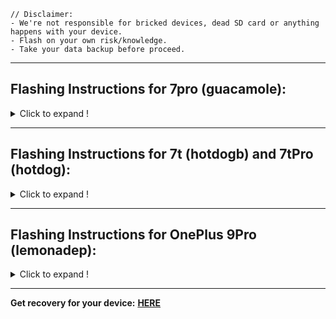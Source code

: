    // Disclaimer:
    - We're not responsible for bricked devices, dead SD card or anything happens with your device.
    - Flash on your own risk/knowledge.
    - Take your data backup before proceed.
--------------------------------------------------------------------------------------------------
## Flashing Instructions for 7pro (guacamole):
<details>
<summary>Click to expand !</summary>


 -Reboot to fastboot & flash recovery in both slot using command:

                                                                                                                  
    fastboot flash boot_a <recovery_filename>.img
    fastboot flash boot_b <recovery_filename>.img

 -Now reboot to recovery & factory reset.

 -Back to recovery main page tap **Apply update** then **Apply from ADB**.

 -Now sideload ROM.zip using command.

                                                                                                                  
    adb sideload <rom_filename>.zip

 -If getting message **Signature verification failed** click **yes**.

 -You'll see process stuck on 47%, Don't worry you'll get **Success** message just wait.

 -Now once again do a **Factory reset** & reboot.
</details>

-------------------------------------------------------------
## Flashing Instructions for 7t (hotdogb) and 7tPro (hotdog):
<details>
<summary>Click to expand !</summary>


 -Reboot to fastboot & flash recovery in both slot using command:

                                                                                                                  
    fastboot flash recovery_a <recovery_filename>.img
    fastboot flash recovery_b <recovery_filename>.img

 -Now reboot to recovery & factory reset.

 -Back to recovery main page tap **Apply update** then **Apply from ADB**.

 -Now sideload ROM.zip using command.

                                                                                                                  
    adb sideload <rom_filename>.zip

 -If getting message **Signature verification failed** click **yes**.

 -You'll see process stuck on 47%, Don't worry you'll get **Success** message just wait.

 -Now once again do a **Factory reset** & reboot.
</details>

-------------------------------------------------------------
## Flashing Instructions for OnePlus 9Pro (lemonadep):
<details>
<summary>Click to expand !</summary>

 -If coming from OOS A12, Downgrade to OOS 11,
 
 -If coming from OOS A11 or any AOSP based A11/A12 ROM then proceed,
 
 -Reboot to fastboot & flash recovery using command:

                                                                                                                  
    fastboot flash boot <recovery_filename>.img

 -Now reboot to recovery & factory reset.

 -Back to recovery main page tap **Apply update** then **Apply from ADB**.

 -Now sideload ROM.zip using command.

                                                                                                                  
    adb sideload <rom_filename>.zip

 -If getting message **Signature verification failed** click **yes**.

 -You'll see process stuck on 47%, Don't worry you'll get **Success** message just wait.

 -Now once again do a **Factory reset** & reboot.
</details>

--------------------------------------------------------------------------------------------------------------------
**Get recovery for your device:** [**HERE**](https://sourceforge.net/projects/my-builds/files/Misc/Project-Xtended/)


